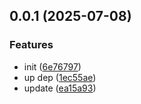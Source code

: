 ## 0.0.1 (2025-07-08)


### Features

* init ([6e76797](https://github.com/qq15725/modern-idoc-svg/commit/6e76797ff87149d47780bb54e864d2507852d5c6))
* up dep ([1ec55ae](https://github.com/qq15725/modern-idoc-svg/commit/1ec55aeff50bfbd1ec293ea4e18c98b28b55db55))
* update ([ea15a93](https://github.com/qq15725/modern-idoc-svg/commit/ea15a93bf5c713f9a170b61b23c2c879bee4d242))



